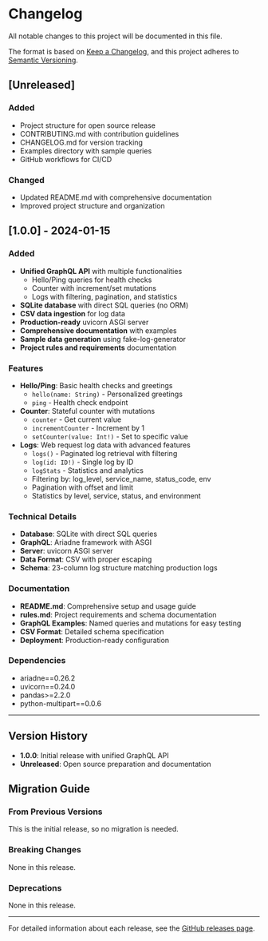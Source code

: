 # Changelog

All notable changes to this project will be documented in this file.

The format is based on [Keep a Changelog](https://keepachangelog.com/en/1.0.0/),
and this project adheres to [Semantic Versioning](https://semver.org/spec/v2.0.0.html).

## [Unreleased]

### Added
- Project structure for open source release
- CONTRIBUTING.md with contribution guidelines
- CHANGELOG.md for version tracking
- Examples directory with sample queries
- GitHub workflows for CI/CD

### Changed
- Updated README.md with comprehensive documentation
- Improved project structure and organization

## [1.0.0] - 2024-01-15

### Added
- **Unified GraphQL API** with multiple functionalities
  - Hello/Ping queries for health checks
  - Counter with increment/set mutations
  - Logs with filtering, pagination, and statistics
- **SQLite database** with direct SQL queries (no ORM)
- **CSV data ingestion** for log data
- **Production-ready** uvicorn ASGI server
- **Comprehensive documentation** with examples
- **Sample data generation** using fake-log-generator
- **Project rules and requirements** documentation

### Features
- **Hello/Ping**: Basic health checks and greetings
  - `hello(name: String)` - Personalized greetings
  - `ping` - Health check endpoint
- **Counter**: Stateful counter with mutations
  - `counter` - Get current value
  - `incrementCounter` - Increment by 1
  - `setCounter(value: Int!)` - Set to specific value
- **Logs**: Web request log data with advanced features
  - `logs()` - Paginated log retrieval with filtering
  - `log(id: ID!)` - Single log by ID
  - `logStats` - Statistics and analytics
  - Filtering by: log_level, service_name, status_code, env
  - Pagination with offset and limit
  - Statistics by level, service, status, and environment

### Technical Details
- **Database**: SQLite with direct SQL queries
- **GraphQL**: Ariadne framework with ASGI
- **Server**: uvicorn ASGI server
- **Data Format**: CSV with proper escaping
- **Schema**: 23-column log structure matching production logs

### Documentation
- **README.md**: Comprehensive setup and usage guide
- **rules.md**: Project requirements and schema documentation
- **GraphQL Examples**: Named queries and mutations for easy testing
- **CSV Format**: Detailed schema specification
- **Deployment**: Production-ready configuration

### Dependencies
- ariadne==0.26.2
- uvicorn==0.24.0
- pandas>=2.2.0
- python-multipart==0.0.6

---

## Version History

- **1.0.0**: Initial release with unified GraphQL API
- **Unreleased**: Open source preparation and documentation

## Migration Guide

### From Previous Versions
This is the initial release, so no migration is needed.

### Breaking Changes
None in this release.

### Deprecations
None in this release.

---

For detailed information about each release, see the [GitHub releases page](https://github.com/LorenSklar/graphql-starter-kit/releases). 